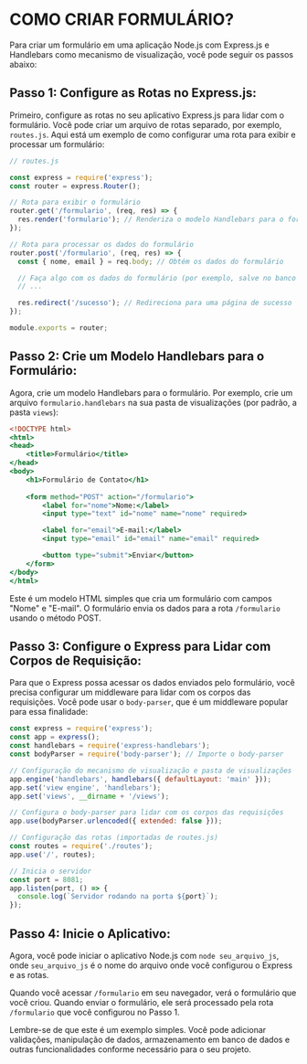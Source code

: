 # COMO CRIAR FORMULÁRIO?
Para criar um formulário em uma aplicação Node.js com Express.js e Handlebars como mecanismo de visualização, você pode seguir os passos abaixo:

## Passo 1: Configure as Rotas no Express.js:
Primeiro, configure as rotas no seu aplicativo Express.js para lidar com o formulário. Você pode criar um arquivo de rotas separado, por exemplo, `routes.js`. Aqui está um exemplo de como configurar uma rota para exibir e processar um formulário:

```javascript
// routes.js

const express = require('express');
const router = express.Router();

// Rota para exibir o formulário
router.get('/formulario', (req, res) => {
  res.render('formulario'); // Renderiza o modelo Handlebars para o formulário
});

// Rota para processar os dados do formulário
router.post('/formulario', (req, res) => {
  const { nome, email } = req.body; // Obtém os dados do formulário

  // Faça algo com os dados do formulário (por exemplo, salve no banco de dados)
  // ...

  res.redirect('/sucesso'); // Redireciona para uma página de sucesso
});

module.exports = router;
```

## Passo 2: Crie um Modelo Handlebars para o Formulário:
Agora, crie um modelo Handlebars para o formulário. Por exemplo, crie um arquivo `formulario.handlebars` na sua pasta de visualizações (por padrão, a pasta `views`):

```handlebars
<!DOCTYPE html>
<html>
<head>
    <title>Formulário</title>
</head>
<body>
    <h1>Formulário de Contato</h1>
    
    <form method="POST" action="/formulario">
        <label for="nome">Nome:</label>
        <input type="text" id="nome" name="nome" required>

        <label for="email">E-mail:</label>
        <input type="email" id="email" name="email" required>

        <button type="submit">Enviar</button>
    </form>
</body>
</html>
```

Este é um modelo HTML simples que cria um formulário com campos "Nome" e "E-mail". O formulário envia os dados para a rota `/formulario` usando o método POST.

## Passo 3: Configure o Express para Lidar com Corpos de Requisição:
Para que o Express possa acessar os dados enviados pelo formulário, você precisa configurar um middleware para lidar com os corpos das requisições. Você pode usar o `body-parser`, que é um middleware popular para essa finalidade:

```javascript
const express = require('express');
const app = express();
const handlebars = require('express-handlebars');
const bodyParser = require('body-parser'); // Importe o body-parser

// Configuração do mecanismo de visualização e pasta de visualizações
app.engine('handlebars', handlebars({ defaultLayout: 'main' }));
app.set('view engine', 'handlebars');
app.set('views', __dirname + '/views');

// Configura o body-parser para lidar com os corpos das requisições
app.use(bodyParser.urlencoded({ extended: false }));

// Configuração das rotas (importadas de routes.js)
const routes = require('./routes');
app.use('/', routes);

// Inicia o servidor
const port = 8081;
app.listen(port, () => {
  console.log(`Servidor rodando na porta ${port}`);
});
```

## Passo 4: Inicie o Aplicativo:
Agora, você pode iniciar o aplicativo Node.js com `node seu_arquivo_js`, onde `seu_arquivo_js` é o nome do arquivo onde você configurou o Express e as rotas.

Quando você acessar `/formulario` em seu navegador, verá o formulário que você criou. Quando enviar o formulário, ele será processado pela rota `/formulario` que você configurou no Passo 1.

Lembre-se de que este é um exemplo simples. Você pode adicionar validações, manipulação de dados, armazenamento em banco de dados e outras funcionalidades conforme necessário para o seu projeto.